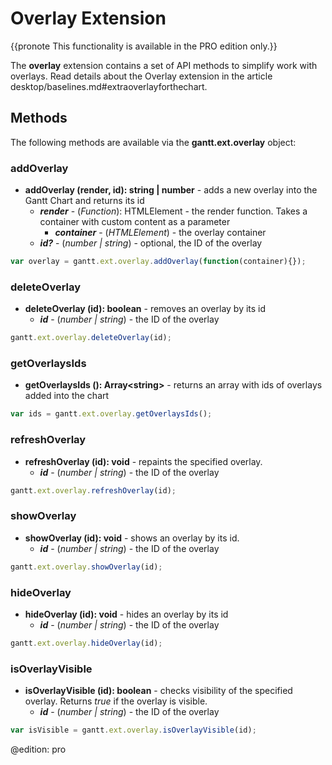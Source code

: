 Overlay Extension
======================

{{pronote This functionality is available in the PRO edition only.}}

The **overlay** extension contains a set of API methods to simplify work with overlays. Read details about the Overlay extension in the article desktop/baselines.md#extraoverlayforthechart.

Methods
------------

The following methods are available via the **gantt.ext.overlay** object:

### addOverlay

- <span class=submethod>**addOverlay (render, id): string | number**</span> - adds a new overlay into the Gantt Chart and returns its id
    - **_render_** - (*Function*): HTMLElement - the render function. Takes a container with custom content as a parameter
        - **_container_** - (*HTMLElement*) - the overlay container
    - **_id?_** - (*number | string*) - optional, the ID of the overlay


~~~js
var overlay = gantt.ext.overlay.addOverlay(function(container){});
~~~

### deleteOverlay

- <span class=submethod>**deleteOverlay (id): boolean**</span> - removes an overlay by its id
	- **_id_** - (*number | string*) - the ID of the overlay

~~~js
gantt.ext.overlay.deleteOverlay(id);
~~~

### getOverlaysIds 

- <span class=submethod>**getOverlaysIds (): Array&lt;string&gt;**</span> - returns an array with ids of overlays added into the chart

~~~js
var ids = gantt.ext.overlay.getOverlaysIds();
~~~

### refreshOverlay

- <span class=submethod>**refreshOverlay (id): void**</span> - repaints the specified overlay.
	- **_id_** - (*number | string*) - the ID of the overlay

~~~js
gantt.ext.overlay.refreshOverlay(id);
~~~

### showOverlay

- <span class=submethod>**showOverlay (id): void**</span> - shows an overlay by its id.
	- **_id_** - (*number | string*) - the ID of the overlay

~~~js
gantt.ext.overlay.showOverlay(id);
~~~

### hideOverlay

- <span class=submethod>**hideOverlay (id): void**</span> - hides an overlay by its id
	- **_id_** - (*number | string*) - the ID of the overlay

~~~js
gantt.ext.overlay.hideOverlay(id);
~~~

### isOverlayVisible

- <span class=submethod>**isOverlayVisible (id): boolean**</span> - checks visibility of the specified overlay. Returns *true* if the overlay is visible.
	- **_id_** - (*number | string*) - the ID of the overlay

~~~js
var isVisible = gantt.ext.overlay.isOverlayVisible(id);
~~~

@edition: pro